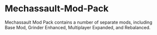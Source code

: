 # Mechassault-Mod-Pack
Mechassault Mod Pack contains a number of separate mods, including Base Mod, Grinder Enhanced, Multiplayer Expanded, and Rebalanced.

